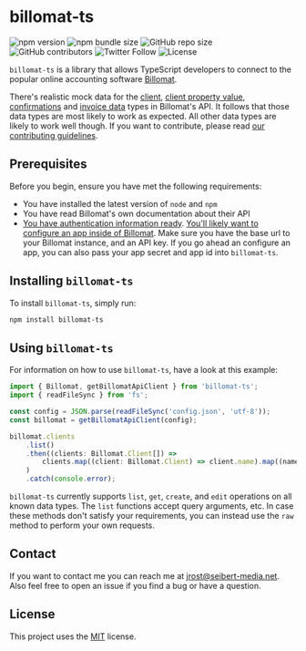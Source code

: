 # billomat-ts

![npm version](https://img.shields.io/npm/v/billomat-ts)
![npm bundle size](https://img.shields.io/bundlephobia/min/billomat-ts)
![GitHub repo size](https://img.shields.io/github/repo-size/seibert-media/billomat-ts)
![GitHub contributors](https://img.shields.io/github/contributors/seibert-media/billomat-ts)
![Twitter Follow](https://img.shields.io/twitter/follow/seibertmedia?style=social)
![License](https://img.shields.io/npm/l/billomat-ts)

`billomat-ts` is a library that allows TypeScript developers to connect to the popular online accounting software [Billomat](https://www.billomat.com/).

There's realistic mock data for the [client](https://www.billomat.com/en/api/clients/), [client property value](https://www.billomat.com/en/api/clients/properties/), [confirmations](https://www.billomat.com/en/api/confirmations/) and [invoice data](https://www.billomat.com/en/api/invoices/) types in Billomat's API. It follows that those data types are most likely to work as expected. All other data types are likely to work well though. If you want to contribute, please read [our contributing guidelines](CONTRIBUTING.md).

## Prerequisites

Before you begin, ensure you have met the following requirements:

-   You have installed the latest version of `node` and `npm`
-   You have read Billomat's own documentation about their API
-   [You have authentication information ready](https://www.billomat.com/en/api/basics/authentication/). [You'll likely want to configure an app inside of Billomat](https://www.billomat.com/en/api/basics/rate-limiting/). Make sure you have the base url to your Billomat instance, and an API key. If you go ahead an configure an app, you can also pass your app secret and app id into `billomat-ts`.

## Installing `billomat-ts`

To install `billomat-ts`, simply run:

```bash
npm install billomat-ts
```

## Using `billomat-ts`

For information on how to use `billomat-ts`, have a look at this example:

```typescript
import { Billomat, getBillomatApiClient } from 'billomat-ts';
import { readFileSync } from 'fs';

const config = JSON.parse(readFileSync('config.json', 'utf-8'));
const billomat = getBillomatApiClient(config);

billomat.clients
    .list()
    .then((clients: Billomat.Client[]) =>
        clients.map((client: Billomat.Client) => client.name).map((name) => console.log(name))
    )
    .catch(console.error);
```

`billomat-ts` currently supports `list`, `get`, `create`, and `edit` operations on all known data types. The `list` functions accept query arguments, etc. In case these methods don't satisfy your requirements, you can instead use the `raw` method to perform your own requests.

## Contact

If you want to contact me you can reach me at jrost@seibert-media.net. Also feel free to open an issue if you find a bug or have a question.

## License

This project uses the [MIT](https://opensource.org/licenses/MIT) license.
